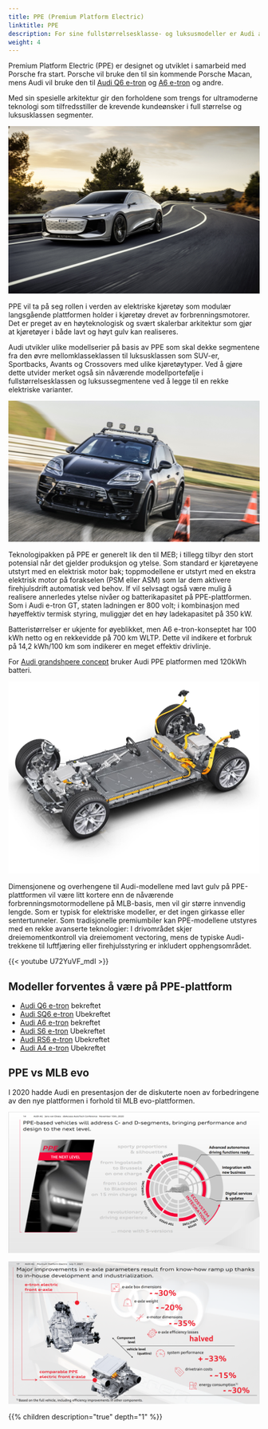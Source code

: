 ```yaml
---
title: PPE (Premium Platform Electric)
linktitle: PPE
description: For sine fullstørrelsesklasse- og luksusmodeller er Audi avhengig av en fjerde plattform.
weight: 4
---
```


Premium Platform Electric (PPE) er designet og utviklet i samarbeid med Porsche fra
start. Porsche vil bruke den til sin kommende Porsche Macan, mens Audi vil bruke den til [Audi Q6 e-tron](../../../models/q6-e-tron/)
og [A6 e-tron](../../../models/a6-e-tron/) og andre.

Med sin spesielle arkitektur gir den forholdene som trengs for ultramoderne
teknologi som tilfredsstiller de krevende kundeønsker i full størrelse og luksusklassen
segmenter.

![A6 e-tron](../../../models/a6-e-tron/a6-etron-1.jpg "A6 e-tron")

PPE vil ta på seg rollen i verden av elektriske kjøretøy som modulær langsgående
plattformen holder i kjøretøy drevet av forbrenningsmotorer. Det er preget av en høyteknologisk
og svært skalerbar arkitektur som gjør at kjøretøyer i både lavt og høyt gulv kan realiseres.

Audi utvikler ulike modellserier på basis av PPE som skal dekke segmentene fra
den øvre mellomklasseklassen til luksusklassen som SUV-er, Sportbacks, Avants og Crossovers med ulike kjøretøytyper. Ved å gjøre dette utvider merket også sin nåværende modellportefølje i fullstørrelsesklassen og luksussegmentene ved å legge til en rekke elektriske varianter.

![Porsche Macan](macan.jpg "Porsche Macan prototype basert på PPE")

Teknologipakken på PPE er generelt lik den til MEB; i tillegg tilbyr den
stort potensial når det gjelder produksjon og ytelse. Som standard er kjøretøyene utstyrt med
en elektrisk motor bak; toppmodellene er utstyrt med en ekstra elektrisk
motor på forakselen (PSM eller ASM) som lar dem aktivere firehjulsdrift
automatisk ved behov. If vil selvsagt også være mulig å realisere annerledes ytelse
nivåer og batterikapasitet på PPE-plattformen. Som i Audi e-tron GT, staten
ladningen er 800 volt; i kombinasjon med høyeffektiv termisk styring, muliggjør det en
høy ladekapasitet på 350 kW.

Batteristørrelser er ukjente for øyeblikket, men A6 e-tron-konseptet har 100 kWh netto og en rekkevidde på 700 km WLTP.
Dette vil indikere et forbruk på 14,2 kWh/100 km som indikerer en meget effektiv drivlinje.

For [Audi grandshpere concept](../../../articles/audigrandsphereconcept/) bruker Audi PPE platformen med 120kWh batteri.

![Drivetrain](drivetrain.jpg "PPE-drivetrain")

Dimensjonene og overhengene til Audi-modellene med lavt gulv på PPE-plattformen vil være
litt kortere enn de nåværende forbrenningsmotormodellene på MLB-basis, men vil
gir større innvendig lengde. Som er typisk for elektriske modeller, er det ingen girkasse eller
sentertunneler. Som tradisjonelle premiumbiler kan PPE-modellene utstyres med
en rekke avanserte teknologier: I drivområdet skjer dreiemomentkontroll via dreiemoment
vectoring, mens de typiske Audi-trekkene til luftfjæring eller firehjulsstyring er inkludert
opphengsområdet.

{{< youtube U72YuVF_mdI >}}

## Modeller forventes å være på PPE-plattform

- [Audi Q6 e-tron](../../../models/q6-e-tron) bekreftet
- [Audi SQ6 e-tron](../../../models/q6-e-tron) Ubekreftet
- [Audi A6 e-tron](../../../models/a6-e-tron) bekreftet
- [Audi S6 e-tron](../../../models/a6-e-tron) Ubekreftet
- [Audi RS6 e-tron](../../../models/a6-e-tron) Ubekreftet
- [Audi A4 e-tron](../../../models/a4-e-tron) Ubekreftet

## PPE vs MLB evo

I 2020 hadde Audi en presentasjon der de diskuterte noen av forbedringene av den nye plattformen i forhold til MLB evo-plattformen.

![Plattformer](ppepresentation1.png "PPE-oversikt")

![Plattformer](ppepresentation2.png "PPE vs MLB evo")

{{% children description="true" depth="1" %}}
